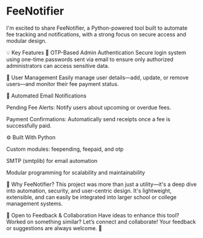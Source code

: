 # FeeNotifier
I'm excited to share FeeNotifier, a Python-powered tool built to automate fee tracking and notifications, with a strong focus on secure access and modular design.

💡 Key Features
🔐 OTP-Based Admin Authentication
Secure login system using one-time passwords sent via email to ensure only authorized administrators can access sensitive data.

👥 User Management
Easily manage user details—add, update, or remove users—and monitor their fee payment status.

📧 Automated Email Notifications

Pending Fee Alerts: Notify users about upcoming or overdue fees.

Payment Confirmations: Automatically send receipts once a fee is successfully paid.

⚙️ Built With
Python

Custom modules: feepending, feepaid, and otp

SMTP (smtplib) for email automation

Modular programming for scalability and maintainability

🌟 Why FeeNotifier?
This project was more than just a utility—it's a deep dive into automation, security, and user-centric design. It's lightweight, extensible, and can easily be integrated into larger school or college management systems.

🤝 Open to Feedback & Collaboration
Have ideas to enhance this tool? Worked on something similar? Let’s connect and collaborate! Your feedback or suggestions are always welcome. 🚀
